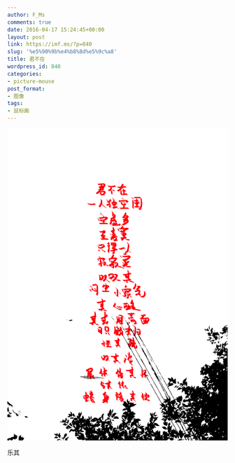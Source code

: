 ```yaml
---
author: F_Ms
comments: true
date: 2016-04-17 15:24:45+00:00
layout: post
link: https://imf.ms/?p=840
slug: '%e5%90%9b%e4%b8%8d%e5%9c%a8'
title: 君不在
wordpress_id: 840
categories:
- picture-mouse
post_format:
- 图像
tags:
- 鼠标画
---
```




![君不在，一人独空闺..._20160416](/img/post/wp/2016/04/君不在，一人独空闺..._20160416.png)


乐其
